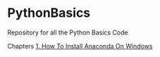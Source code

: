 # PythonBasics
Repository for all the Python Basics Code

Chapters
[1. How To Install Anaconda On Windows](https://youtu.be/satUNizll4o)
